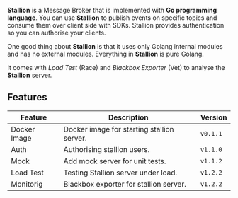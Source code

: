 **Stallion** is a Message Broker that is implemented with **Go programming language**. You can use **Stallion** to publish events on 
specific topics and consume them over client side with SDKs. Stallion provides authentication so you can authorise your clients.

One good thing about **Stallion** is that it uses only Golang internal modules and has no external modules. Everything in **Stallion** is
pure Golang.

It comes with _Load Test_ (Race) and _Blackbox Exporter_ (Vet) to analyse the **Stallion** server.

## Features

| Feature      | Description                                | Version      |
| ------------ | ------------------------------------------ | -------------|
| Docker Image | Docker image for starting stallion server. | ```v0.1.1``` |
| Auth         | Authorising stallion users.                | ```v1.1.0``` |
| Mock         | Add mock server for unit tests.            | ```v1.1.2``` |
| Load Test    | Testing Stallion server under load.        | ```v1.2.2``` |
| Monitorig    | Blackbox exporter for stallion server.     | ```v1.2.2``` |
